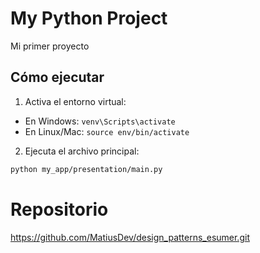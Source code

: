 # My Python Project

Mi primer proyecto

## Cómo ejecutar

1. Activa el entorno virtual:
  - En Windows: `venv\Scripts\activate`
  - En Linux/Mac: `source env/bin/activate`

2. Ejecuta el archivo principal:
  ```bash
  python my_app/presentation/main.py
```
# Repositorio
https://github.com/MatiusDev/design_patterns_esumer.git
